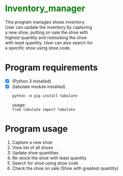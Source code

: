 
# <span style="color:green;">Inventory_manager  </span>
This program manages shoes inventory.  
User can update the inventory by capturing  
a new shoe, putting on sale the shoe with  
highest quantity and restocking the shoe  
with least quantity. User can also search for  
a specific shoe using shoe code.

# Program requirements
- [x] (Python 3 installed)  
- [x] (tabulate module installed)  
    ```
    python -m pip install tabulate
    ```
    usage:  
        ```
        from tabulate import tabulate
        ```
# Program usage  

1. Capture a new shoe  
1. View list of all shoes  
1. Update shoe quantities  
1. Re-stock the shoe with least quantity  
1. Search for shoe using shoe code  
1. Check the shoe on sale (Shoe with greatest quantity)


